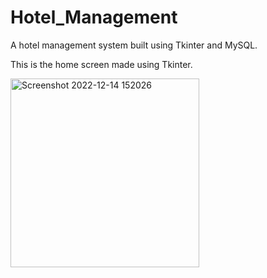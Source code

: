 # Hotel_Management
A hotel management system built using Tkinter and MySQL.

This is the home screen made using Tkinter.

<img width="302" alt="Screenshot 2022-12-14 152026" src="https://user-images.githubusercontent.com/97381435/207564191-21878004-cf55-4ae7-9f33-df50c9e3c6f2.png">
